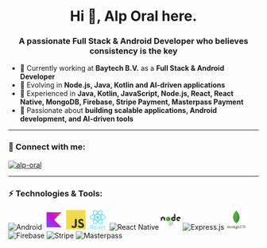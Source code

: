 <h1 align="center">Hi 👋, Alp Oral here.</h1>
<h3 align="center">A passionate Full Stack & Android Developer who believes consistency is the key</h3>

- 🔭 Currently working at **Baytech B.V.** as a **Full Stack & Android Developer**
- 🌱 Evolving in **Node.js, Java, Kotlin and AI-driven applications**
- 🚀 Experienced in **Java, Kotlin, JavaScript, Node.js, React, React Native, MongoDB, Firebase, Stripe Payment, Masterpass Payment**
- 🎯 Passionate about **building scalable applications, Android development, and AI-driven tools**

---

<h3 align="left">📲 Connect with me:</h3>
<p align="left">
<a href="https://linkedin.com/in/alp-oral" target="blank">
<img align="center" src="https://raw.githubusercontent.com/rahuldkjain/github-profile-readme-generator/master/src/images/icons/Social/linked-in-alt.svg" alt="alp-oral" height="30" width="40" />
</a>
</p>

---
### ⚡ Technologies & Tools:
<p align="left">
  <img src="https://www.vectorlogo.zone/logos/android/android-icon.svg" alt="Android" width="40" height="40"/> 
  <img src="https://raw.githubusercontent.com/devicons/devicon/master/icons/kotlin/kotlin-original.svg" alt="Kotlin" width="40" height="40"/> 
  <img src="https://raw.githubusercontent.com/devicons/devicon/master/icons/javascript/javascript-original.svg" alt="JavaScript" width="40" height="40"/> 
  <img src="https://raw.githubusercontent.com/devicons/devicon/master/icons/react/react-original-wordmark.svg" alt="React" width="40" height="40"/> 
  <img src="https://reactnative.dev/img/header_logo.svg" alt="React Native" width="40" height="40"/>
  <img src="https://raw.githubusercontent.com/devicons/devicon/master/icons/nodejs/nodejs-original-wordmark.svg" alt="Node.js" width="40" height="40"/>
  <img src="https://blog.logrocket.com/wp-content/uploads/2020/12/express-middlewares-complete-guide.png" alt="Express.js" width="40" height="40"/>
  <img src="https://raw.githubusercontent.com/devicons/devicon/master/icons/mongodb/mongodb-original-wordmark.svg" alt="MongoDB" width="40" height="40"/>
  <img src="https://www.vectorlogo.zone/logos/firebase/firebase-icon.svg" alt="Firebase" width="40" height="40"/>
  <img src="https://www.vectorlogo.zone/logos/stripe/stripe-icon.svg" alt="Stripe" width="40" height="40"/>
  <img src="https://encrypted-tbn0.gstatic.com/images?q=tbn:ANd9GcR8WcawgdWtR0hFs-Ub3FIlqbmgAZ5PxOKMjQ&s" alt="Masterpass" width="40" height="40"/>
</p>

